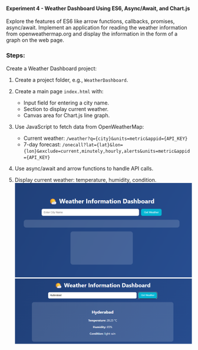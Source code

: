 #### **Experiment 4 - Weather Dashboard Using ES6, Async/Await, and Chart.js**

Explore the features of ES6 like arrow functions, callbacks, promises, async/await. Implement an application for reading the weather information from openweathermap.org and display the information in the form of a graph on the web page.

### Steps:

Create a Weather Dashboard project:

1. Create a project folder, e.g., `WeatherDashboard`.

2. Create a main page `index.html` with:

   * Input field for entering a city name.
   * Section to display current weather.
   * Canvas area for Chart.js line graph.

3. Use JavaScript to fetch data from OpenWeatherMap:

   * Current weather: `/weather?q={city}&units=metric&appid={API_KEY}`
   * 7-day forecast: `/onecall?lat={lat}&lon={lon}&exclude=current,minutely,hourly,alerts&units=metric&appid={API_KEY}`

4. Use async/await and arrow functions to handle API calls.
5. Display current weather: temperature, humidity, condition.
![1761131449611](image/README/1761131449611.png)
![1761131415360](image/README/1761131415360.png)


